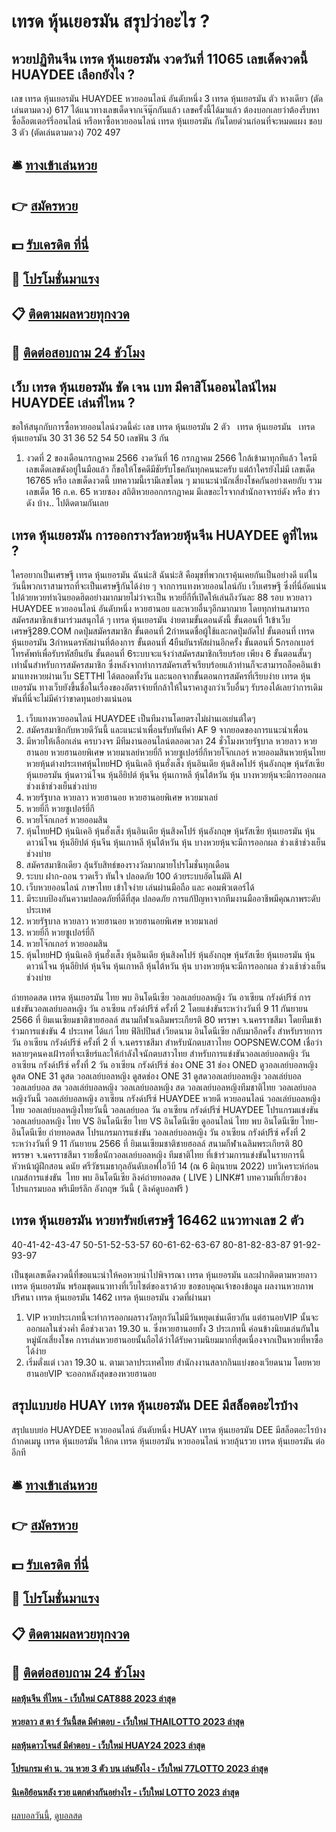 # เทรด หุ้นเยอรมัน สรุปว่าอะไร ?
## หวยปฏิทินจีน เทรด หุ้นเยอรมัน งวดวันที่ 11065 เลขเด็ดงวดนี้ HUAYDEE เลือกยังไง ?
เลข เทรด หุ้นเยอรมัน HUAYDEE หวยออนไลน์ อันดับหนึ่ง 3 เทรด หุ้นเยอรมัน ตัว หางเดียว (ตัดเล่นตามดวง) 617
ได้แนวทางเลขเด็ดจากเจ๊นุ๊กกันแล้ว เลขครั้งนี้ได้มาแล้ว ต้องบอกเลยว่าต้องรีบหาซื้อล็อตเตอร์รี่ออนไลน์ หรือหาซื้อหวยออนไลน์ เทรด หุ้นเยอรมัน กันโดยด่วนก่อนที่จะหมดแผง
ชอบ 3 ตัว (ตัดเล่นตามดวง) 702 497

## 🛎 [ทางเข้าเล่นหวย](https://bit.ly/3BG5bNw)
## 👉 [สมัครหวย](https://bit.ly/3BG5bNw)
## 💵 [รับเครดิต ที่นี่](https://bit.ly/3C3mvgS)
## 👑 [โปรโมชั่นมาแรง](https://bit.ly/3C3mvgS)
## 📋 [ติดตามผลหวยทุกงวด](https://bit.ly/3C3mvgS)
## 📱 [ติดต่อสอบถาม 24 ชัวโมง](https://bit.ly/3C3mvgS)

## เว็บ เทรด หุ้นเยอรมัน ชัด เจน เบท มีคาสิโนออนไลน์ไหม HUAYDEE เล่นที่ไหน ?
ขอให้สนุกกับการซื้อหวยออนไลน์งวดนี้ค่ะ
เลข เทรด หุ้นเยอรมัน 2 ตัว   เทรด หุ้นเยอรมัน   เทรด หุ้นเยอรมัน 30 31 36 52 54 50
เลขฟัน 3
กัน
1. งวดที่ 2 ของเดือนกรกฎาคม 2566 งวดวันที่ 16 กรกฎาคม 2566 ใกล้เข้ามาทุกทีแล้ว ใครมีเลขเด็ดเลขดังอยู่ในมือแล้ว ก็ขอให้โชคดีมีชัยรับโชคกันทุกคนนะครับ แต่ถ้าใครยังไม่มี เลขเด็ด 16765 หรือ เลขเด็ดงวดนี้ บทความนี้เรามีเลขโดน ๆ มาแนะนำนักเสี่ยงโชคกันอย่างเคยกับ รวมเลขเด็ด 16 ก.ค. 65 หวยซอง สถิติหวยออกกรกฎาคม มีเลขอะไรจากสำนักอาจารย์ดัง หรือ ข่าวดัง บ้าง.. ไปติดตามกันเลย

## เทรด หุ้นเยอรมัน การออกรางวัลหวยหุ้นจีน HUAYDEE ดูที่ไหน ?
ใครอยากเป็นเศรษฐี เทรด หุ้นเยอรมัน ฉันน่ะสิ ฉันน่ะสิ คือมุขที่พวกเราคุ้นเคยกันเป็นอย่างดี แต่ในวันนี้พวกเราสามารถที่จะเป็นเศรษฐีกันได้ง่าย ๆ จากการแทงหวยออนไลน์กับ เว็บเศรษฐี ซึ่งที่นี่อัดแน่นไปด้วยหวยทำเงินยอดฮิตอย่างมากมายไม่ว่าจะเป็น หวยยี่กีที่เปิดให้เล่นถึงวันละ 88 รอบ หวยลาว HUAYDEE หวยออนไลน์ อันดับหนึ่ง หวยฮานอย และหวยอื่นๆอีกมากมาย โดยทุกท่านสามารถสมัครสมาชิกเข้ามาร่วมสนุกได้ ๆ เทรด หุ้นเยอรมัน ง่ายตามขั้นตอนดังนี้
ขั้นตอนที่ 1เข้าเว็บ เศรษฐี289.COM กดปุ่มสมัครสมาชิก
ขั้นตอนที่ 2กำหนดชื่อผู้ใช้และกดปุ่มถัดไป
ขั้นตอนที่ เทรด หุ้นเยอรมัน 3กำหนดรหัสผ่านที่ต้องการ
ขั้นตอนที่ 4ยืนยันรหัสผ่านอีกครั้ง
ขั้นตอนที่ 5กรอกเบอร์โทรศัพท์เพื่อรับรหัสยืนยัน
ขั้นตอนที่ 6ระบบจะแจ้งว่าสมัครสมาชิกเรียบร้อย
เพียง 6 ขั้นตอนสั้นๆเท่านั้นสำหรับการสมัครสมาชิก ซึ่งหลังจากทำการสมัครเสร็จเรียบร้อยแล้วท่านก็จะสามารถล็อคอินเข้ามาแทงหวยผ่านเว็บ SETTHI ได้ตลอดทั้งวัน และนอกจากขั้นตอนการสมัครที่เรียบง่าย เทรด หุ้นเยอรมัน ทางเว็บยังขึ้นชื่อในเรื่องของอัตราจ่ายที่กล้าให้ในราคาสูงกว่าเว็บอื่นๆ รับรองได้เลยว่าการเดิมพันที่นี่จะไม่มีคำว่าขาดทุนอย่างแน่นอน
1. เว็บแทงหวยออนไลน์ HUAYDEE เป็นทีมงานโดยตรงไม่ผ่านเอเย่นต์ใดๆ
2. สมัครสมาชิกกับหวยดีวันนี้ และแนะนำเพื่อนรับทันทีค่า AF 9 จากยอดของการแนะนำเพื่อน
3. มีหวยให้เลือกเล่น ครบวงจร มีทีมงานออนไลน์ตลอดเวลา 24 ชั่วโมงหวยรัฐบาล หวยลาว หวยฮานอย หวยฮานอยพิเศษ หวยมาเลย์หวยยี่กี หวยซูเปอร์ยี่กีหวยโจ๊กเกอร์ หวยออมสินหวยหุ้นไทยหวยหุ้นต่างประเทศหุ้นไทยHD หุ้นนิเคอิ หุ้นฮั่งเส็ง หุ้นอินเดีย หุ้นสิงคโปร์ หุ้นอังกฤษ หุ้นรัสเซีย หุ้นเยอรมัน หุ้นดาวน์โจน หุ้นอียิปต์ หุ้นจีน หุ้นเกาหลี หุ้นไต้หวัน หุ้น บางหวยหุ้นจะมีการออกผล ช่วงเช้าช่วงเย็นช่วงบ่าย
4. หวยรัฐบาล หวยลาว หวยฮานอย หวยฮานอยพิเศษ หวยมาเลย์
5. หวยยี่กี หวยซูเปอร์ยี่กี
6. หวยโจ๊กเกอร์ หวยออมสิน
7. หุ้นไทยHD หุ้นนิเคอิ หุ้นฮั่งเส็ง หุ้นอินเดีย หุ้นสิงคโปร์ หุ้นอังกฤษ หุ้นรัสเซีย หุ้นเยอรมัน หุ้นดาวน์โจน หุ้นอียิปต์ หุ้นจีน หุ้นเกาหลี หุ้นไต้หวัน หุ้น บางหวยหุ้นจะมีการออกผล ช่วงเช้าช่วงเย็นช่วงบ่าย
8. สมัครสมาชิกเดียว ลุ้นรับสิทธ์ของรางวัลมากมายโปรโมชั่นทุกเดือน
9. ระบบ ฝาก-ถอน รวดเร็ว ทันใจ ปลอดภัย 100 ด้วยระบบอัตโนมัติ AI
10. เว็บหวยออนไลน์ ภาษาไทย เข้าใจง่าย เล่นผ่านมือถือ และ คอมพิวเตอร์ได้
11. มีระบบป้องกันความปลอดภัยที่ดีที่สุด ปลอดภัย การแก้ปัญหาจากทีมงานมืออาชีพมีคุณภาพระดับประเทศ
12. หวยรัฐบาล หวยลาว หวยฮานอย หวยฮานอยพิเศษ หวยมาเลย์
13. หวยยี่กี หวยซูเปอร์ยี่กี
14. หวยโจ๊กเกอร์ หวยออมสิน
15. หุ้นไทยHD หุ้นนิเคอิ หุ้นฮั่งเส็ง หุ้นอินเดีย หุ้นสิงคโปร์ หุ้นอังกฤษ หุ้นรัสเซีย หุ้นเยอรมัน หุ้นดาวน์โจน หุ้นอียิปต์ หุ้นจีน หุ้นเกาหลี หุ้นไต้หวัน หุ้น บางหวยหุ้นจะมีการออกผล ช่วงเช้าช่วงเย็นช่วงบ่าย

ถ่ายทอดสด เทรด หุ้นเยอรมัน ไทย พบ อินโดนีเซีย วอลเลย์บอลหญิง วัน อาเซียน กรังด์ปรีซ์ การแข่งขันวอลเลย์บอลหญิง วัน อาเซียน กรังด์ปรีซ์ ครั้งที่ 2 โดยแข่งขันระหว่างวันที่ 9 11 กันยายน 2566 ที่ ยิมเนเซียมชาติชายฮอลล์ สนามกีฬาเฉลิมพระเกียรติ 80 พรรษา จ.นครราชสีมา โดยทีมเข้าร่วมการแข่งขัน 4 ประเทศ ได้แก่ ไทย ฟิลิปปินส์ เวียดนาม อินโดนีเซีย
กลับมาอีกครั้ง สำหรับรายการ วัน อาเซียน กรังด์ปรีซ์ ครั้งที่ 2 ที่ จ.นครราชสีมา สำหรับนักตบสาวไทย OOPSNEW.COM เชื่อว่าหลายๆคนคงเฝ้ารอที่จะเชียร์และให้กำลังใจนักตบสาวไทย สำหรับการแข่งขันวอลเลย์บอลหญิง วัน อาเซียน กรังด์ปรีซ์ ครั้งที่ 2
วัน อาเซียน กรังด์ปรีซ์ ช่อง ONE 31 ช่อง ONED ดูวอลเลย์บอลหญิง ดูสด ONE 31 ดูสด วอลเลย์บอลหญิง ดูสดช่อง ONE 31 ดูสดวอลเลย์บอลหญิง วอลเล่ย์บอล วอลเลย์บอล สด วอลเล่ย์บอลหญิง วอลเลย์บอลหญิง สด วอลเลย์บอลหญิงทีมชาติไทย วอลเลย์บอลหญิงวันนี้ วอลเล่ย์บอลหญิง อาเซียน กรังด์ปรีซ์ HUAYDEE หวยดี หวยออนไลน์ วอลเล่ย์บอลหญิงไทย วอลเลย์บอลหญิงไทยวันนี้ วอลเลย์บอล วัน อาเซียน กรังด์ปรีซ์ HUAYDEE โปรแกรมแข่งขันวอลเลย์บอลหญิง ไทย VS อินโดนีเซีย ไทย VS อินโดนีเซีย ดูออนไลน์ ไทย พบ อินโดนีเซีย ไทย-อินโดนีเซีย ถ่ายทอดสด
โปรแกรมการแข่งขัน วอลเลย์บอลหญิง วัน อาเซียน กรังด์ปรีซ์ ครั้งที่ 2 ระหว่างวันที่ 9 11 กันยายน 2566 ที่ ยิมเนเซียมชาติชายฮอลล์ สนามกีฬาเฉลิมพระเกียรติ 80 พรรษา จ.นครราชสีมา
รายชื่อนักวอลเลย์บอลหญิง ทีมชาติไทย ที่เข้าร่วมการแข่งขันในรายการนี้
หัวหน้าผู้ฝึกสอน ดนัย ศรีวัชรเมธากุลอันดับเอฟไอวีบี 14 (ณ 6 มิถุนายน 2022)
บทวิเคราะห์ก่อนเกมส์การแข่งขัน  ไทย พบ อินโดนีเซีย
ลิงค์ถ่ายทอดสด ( LIVE )
LINK#1
บทความที่เกี่ยวข้อง
โปรแกรมบอล พรีเมียร์ลีก อังกฤษ วันนี้ ( ลิงค์ดูบอลฟรี )

## เทรด หุ้นเยอรมัน หวยทรัพย์เศรษฐี 16462 แนวทางเลข 2 ตัว
40-41-42-43-47
50-51-52-53-57
60-61-62-63-67
80-81-82-83-87
91-92-93-97

เป็นชุดเลขเด็ดงวดนี้ที่ขอแนะนำให้คอหวยนำไปพิจารณา เทรด หุ้นเยอรมัน และฝากติดตามหวยลาว เทรด หุ้นเยอรมัน พร้อมชุดแนวทางที่เว็บไซต์ของเราด้วย
ขอขอบคุณเจ้าของข้อมูล
ผลงานหวยภาพปริศนา เทรด หุ้นเยอรมัน 1462 เทรด หุ้นเยอรมัน งวดที่ผ่านมา
1. VIP หวยประเภทนี้จะทำการออกผลรางวัลทุกวันไม่มีวันหยุดเช่นเดียวกัน แต่ฮานอยVIP นั้นจะออกผลในช่วงค่ำ คือช่วงเวลา 19.30 น. ซึ่งหวยฮานอยทั้ง 3 ประเภทนี้ ค่อนข้างนิยมเล่นกันในหมู่นักเสี่ยงโชค การเล่นหวยฮานอยนั้นถือได้ว่าได้รับความนิยมมากที่สุดเนื่องจากเป็นหวยที่หาซื้อได้ง่าย
2. เริ่มตั่งแต่ เวลา 19.30 น. ตามเวลาประเทศไทย สำนักงงานสลากกินแบ่งของเวียดนาม โดยหวยฮานอยVIP จะออกหลังสุดของหวยฮานอย

## สรุปแบบย่อ HUAY เทรด หุ้นเยอรมัน DEE มีสล็อตอะไรบ้าง
สรุปแบบย่อ HUAYDEE หวยออนไลน์ อันดับหนึ่ง HUAY เทรด หุ้นเยอรมัน DEE มีสล็อตอะไรบ้าง ถ้ากดเมนู เทรด หุ้นเยอรมัน ให้กด เทรด หุ้นเยอรมัน หวยออนไลน์ หวยลุ้นรวย เทรด หุ้นเยอรมัน ต่ออีกที

## 🛎 [ทางเข้าเล่นหวย](https://bit.ly/3BG5bNw)
## 👉 [สมัครหวย](https://bit.ly/3BG5bNw)
## 💵 [รับเครดิต ที่นี่](https://bit.ly/3C3mvgS)
## 👑 [โปรโมชั่นมาแรง](https://bit.ly/3C3mvgS)
## 📋 [ติดตามผลหวยทุกงวด](https://bit.ly/3C3mvgS)
## 📱 [ติดต่อสอบถาม 24 ชัวโมง](https://bit.ly/3C3mvgS)

#### [ผลหุ้นจีน ที่ไหน - เว็บใหม่ CAT888 2023 ล่าสุด](https://atom.io/themes/ผลหุ้นจีน%20ที่ไหน%20-%20เว็บใหม่%20cat888%202023%20ล่าสุด)
#### [หวยลาว ส ตา ร์ วันนี้สด มีคำตอบ - เว็บใหม่ THAILOTTO 2023 ล่าสุด](https://atom.io/themes/หวยลาว%20ส%20ตา%20ร์%20วันนี้สด%20มีคำตอบ%20-%20เว็บใหม่%20thailotto%202023%20ล่าสุด)
#### [ผลหุ้นดาวโจนส์ มีคำตอบ - เว็บใหม่ HUAY24 2023 ล่าสุด](https://atom.io/themes/ผลหุ้นดาวโจนส์%20มีคำตอบ%20-%20เว็บใหม่%20huay24%202023%20ล่าสุด)
#### [โปรแกรม คํา น. วน หวย 3 ตัว บน เล่นยังไง - เว็บใหม่ 77LOTTO 2023 ล่าสุด](https://atom.io/themes/โปรแกรม%20คํา%20น.%20วน%20หวย%203%20ตัว%20บน%20เล่นยังไง%20-%20เว็บใหม่%2077lotto%202023%20ล่าสุด)
#### [นิเคอิย้อนหลัง รวย แตกต่างกันอย่างไร - เว็บใหม่ LOTTO 2023 ล่าสุด](https://atom.io/themes/นิเคอิย้อนหลัง%20รวย%20แตกต่างกันอย่างไร%20-%20เว็บใหม่%20lotto%202023%20ล่าสุด)

[ผลบอลวันนี้](https://siamsport.tv "ผลบอลวันนี้"), [ดูบอลสด](https://siamsport.tv/ดูบอลสด "ดูบอลสด")